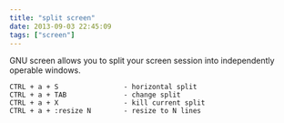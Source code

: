 ```yaml
---
title: "split screen"
date: 2013-09-03 22:45:09
tags: ["screen"]
---
```


<p>
GNU screen allows you to split your screen session into independently operable windows.

```
CTRL + a + S                - horizontal split
CTRL + a + TAB              - change split
CTRL + a + X                - kill current split
CTRL + a + :resize N        - resize to N lines
```
</p>
